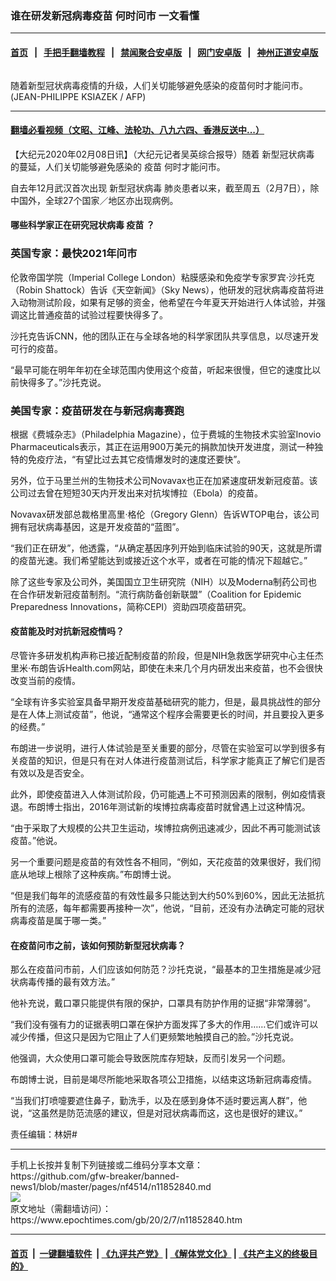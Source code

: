 ### 谁在研发新冠病毒疫苗 何时问市 一文看懂
------------------------

#### [首页](https://github.com/gfw-breaker/banned-news1/blob/master/README.md) &nbsp;&nbsp;|&nbsp;&nbsp; [手把手翻墙教程](https://github.com/gfw-breaker/guides/wiki) &nbsp;&nbsp;|&nbsp;&nbsp; [禁闻聚合安卓版](https://github.com/gfw-breaker/bn-android) &nbsp;&nbsp;|&nbsp;&nbsp; [网门安卓版](https://github.com/oGate2/oGate) &nbsp;&nbsp;|&nbsp;&nbsp; [神州正道安卓版](https://github.com/SzzdOgate/update) 



<div><img alt="" class="aligncenter wp-post-image" src="https://i.epochtimes.com/assets/uploads/2020/02/000_CY2LZ-600x400.jpg"/>
<div class="red16 caption">
 <p>
  随着新型冠状病毒疫情的升级，人们关切能够避免感染的疫苗何时才能问市。(JEAN-PHILIPPE KSIAZEK / AFP)
 </p>
</div>
</div><hr/>

#### [翻墙必看视频（文昭、江峰、法轮功、八九六四、香港反送中...）](http://167.172.214.107/home.html)

<div><p>
 【大纪元2020年02月08日讯】（大纪元记者吴英综合报导）随着
 <ok href="https://www.epochtimes.com/gb/tag/%E6%96%B0%E5%9E%8B%E5%86%A0%E7%8A%B6%E7%97%85%E6%AF%92.html">
  新型冠状病毒
 </ok>
 的蔓延，人们关切能够避免感染的
 <ok href="https://www.epochtimes.com/gb/tag/%E7%96%AB%E8%8B%97.html">
  疫苗
 </ok>
 何时才能问市。
</p>
<p>
 自去年12月武汉首次出现
 <ok href="https://www.epochtimes.com/gb/tag/%E6%96%B0%E5%9E%8B%E5%86%A0%E7%8A%B6%E7%97%85%E6%AF%92.html">
  新型冠状病毒
 </ok>
 肺炎患者以来，截至周五（2月7日），除中国外，全球27个国家／地区亦出现病例。
</p>
<h4>
 哪些科学家正在研究冠状病毒
 <ok href="https://www.epochtimes.com/gb/tag/%E7%96%AB%E8%8B%97.html">
  疫苗
 </ok>
 ？
</h4>
<h3>
 英国专家：最快2021年问市
</h3>
<p>
 伦敦帝国学院（Imperial College London）粘膜感染和免疫学专家罗宾·沙托克（Robin Shattock）告诉《天空新闻》（Sky News），他研发的冠状病毒疫苗将进入动物测试阶段，如果有足够的资金，他希望在今年夏天开始进行人体试验，并强调这比普通疫苗的试验过程要快得多了。
</p>
<p>
 沙托克告诉CNN，他的团队正在与全球各地的科学家团队共享信息，以尽速开发可行的疫苗。
</p>
<p>
 “最早可能在明年年初在全球范围内使用这个疫苗，听起来很慢，但它的速度比以前快得多了。”沙托克说。
</p>
<h3>
 <strong>
  美国专家：疫苗研发在与新冠病毒赛跑
 </strong>
</h3>
<p>
 根据《费城杂志》（Philadelphia Magazine），位于费城的生物技术实验室Inovio Pharmaceuticals表示，其正在运用900万美元的捐款加快开发进度，测试一种独特的免疫疗法，“有望比过去其它疫情爆发时的速度还要快”。
</p>
<p>
 另外，位于马里兰州的生物技术公司Novavax也正在加紧速度研发新冠疫苗。该公司过去曾在短短30天内开发出来对抗埃博拉（Ebola）的疫苗。
</p>
<p>
 Novavax研发部总裁格里高里·格伦（Gregory Glenn）告诉WTOP电台，该公司拥有冠状病毒基因，这是开发疫苗的“蓝图”。
</p>
<p>
 “我们正在研发”，他透露，“从确定基因序列开始到临床试验的90天，这就是所谓的疫苗光速。我们希望能达到或接近这个水平，或者在可能的情况下超越它。”
</p>
<p>
 除了这些专家及公司外，美国国立卫生研究院（NIH）以及Moderna制药公司也在合作研发新冠疫苗制剂。“流行病防备创新联盟”（Coalition for Epidemic Preparedness Innovations，简称CEPI）资助四项疫苗研究。
</p>
<h4>
 疫苗能及时对抗新冠疫情吗？
</h4>
<p>
 尽管许多研发机构声称已接近配制疫苗的阶段，但是NIH急救医学研究中心主任杰里米·布朗告诉Health.com网站，即使在未来几个月内研发出来疫苗，也不会很快改变当前的疫情。
</p>
<p>
 “全球有许多实验室具备早期开发疫苗基础研究的能力，但是，最具挑战性的部分是在人体上测试疫苗”，他说，“通常这个程序会需要更长的时间，并且要投入更多的经费。”
</p>
<p>
 布朗进一步说明，进行人体试验是至关重要的部分，尽管在实验室可以学到很多有关疫苗的知识，但是只有在对人体进行​​疫苗测试后，科学家才能真正了解它们是否有效以及是否安全。
</p>
<p>
 此外，即使疫苗进入人体测试阶段，仍可能遇上不可预测因素的限制，例如疫情衰退。布朗博士指出，2016年测试新的埃博拉病毒疫苗时就曾遇上过这种情况。
</p>
<p>
 “由于采取了大规模的公共卫生运动，埃博拉病例迅速减少，因此不再可能测试该疫苗。”他说。
</p>
<p>
 另一个重要问题是疫苗的有效性各不相同，“例如，天花疫苗的效果很好，我们彻底从地球上根除了这种疾病。”布朗博士说。
</p>
<p>
 “但是我们每年的流感疫苗的有效性最多只能达到大约50%到60%，因此无法抵抗所有的流感，每年都需要再接种一次”，他说，“目前，还没有办法确定可能的冠状病毒疫苗是属于哪一类。”
</p>
<h4>
 在疫苗问市之前，该如何预防新型冠状病毒？
</h4>
<p>
 那么在疫苗问市前，人们应该如何防范？沙托克说，“最基本的卫生措施是减少冠状病毒传播的最有效方法。”
</p>
<p>
 他补充说，戴口罩只能提供有限的保护，口罩具有防护作用的证据“非常薄弱”。
</p>
<p>
 “我们没有强有力的证据表明口罩在保护方面发挥了多大的作用……它们或许可以减少传播，但这只是因为它阻止了人们更频繁地触摸自己的脸。”沙托克说。
</p>
<p>
 他强调，大众使用口罩可能会导致医院库存短缺，反而引发另一个问题。
</p>
<p>
 布朗博士说，目前是竭尽所能地采取各项公卫措施，以结束这场新冠病毒疫情。
</p>
<p>
 “当我们打喷嚏要遮住鼻子，勤洗手，以及在感到身体不适时要远离人群”，他说，“这虽然是防范流感的建议，但是对冠状病毒而这，这也是很好的建议。”
</p>
<p>
 责任编辑：林妍#
</p>
</div>
<hr/>
手机上长按并复制下列链接或二维码分享本文章：<br/>
https://github.com/gfw-breaker/banned-news1/blob/master/pages/nf4514/n11852840.md <br/>
<a href='https://github.com/gfw-breaker/banned-news1/blob/master/pages/nf4514/n11852840.md'><img src='https://github.com/gfw-breaker/banned-news1/blob/master/pages/nf4514/n11852840.md.png'/></a> <br/>
原文地址（需翻墙访问）：https://www.epochtimes.com/gb/20/2/7/n11852840.htm


------------------------
#### [首页](https://github.com/gfw-breaker/banned-news1/blob/master/README.md) &nbsp;|&nbsp; [一键翻墙软件](https://github.com/gfw-breaker/nogfw/blob/master/README.md) &nbsp;| [《九评共产党》](https://github.com/gfw-breaker/9ping.md/blob/master/README.md#九评之一评共产党是什么) | [《解体党文化》](https://github.com/gfw-breaker/jtdwh.md/blob/master/README.md) | [《共产主义的终极目的》](https://github.com/gfw-breaker/gczydzjmd.md/blob/master/README.md)


<img src='http://gfw-breaker.win/banned-news/pages/nf4514/n11852840.md' width='0px' height='0px'/>